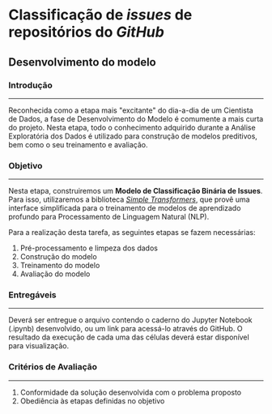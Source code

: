 # Classificação de _issues_ de repositórios do _GitHub_

## Desenvolvimento do modelo

### Introdução
<hr>

Reconhecida como a etapa mais "excitante" do dia-a-dia de um Cientista de Dados, a fase de Desenvolvimento do Modelo é comumente a mais curta do projeto. Nesta etapa, todo o conhecimento adquirido durante a Análise Exploratória dos Dados é utilizado para construção de modelos preditivos, bem como o seu treinamento e avaliação.

### Objetivo
<hr>

Nesta etapa, construiremos um **Modelo de Classificação Binária de Issues**. Para isso, utilizaremos a biblioteca _[Simple Transformers](https://simpletransformers.ai/)_, que provê uma interface simplificada para o treinamento de modelos de aprendizado profundo para Processamento de Linguagem Natural (NLP).

Para a realização desta tarefa, as seguintes etapas se fazem necessárias: 

1. Pré-processamento e limpeza dos dados
2. Construção do modelo
3. Treinamento do modelo
4. Avaliação do modelo

### Entregáveis
<hr>

Deverá ser entregue o arquivo contendo o caderno do Jupyter Notebook (.ipynb) desenvolvido, ou um link para acessá-lo através do GitHub. O resultado da execução de cada uma das células deverá estar disponível para visualização.

### Critérios de Avaliação
<hr>

1. Conformidade da solução desenvolvida com o problema proposto
2. Obediência às etapas definidas no objetivo
